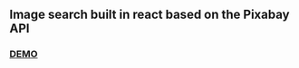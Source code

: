 ## Image search built in react based on the Pixabay API
### [DEMO](https://gash94.github.io/goit-react-hw-04-image-finder/)
